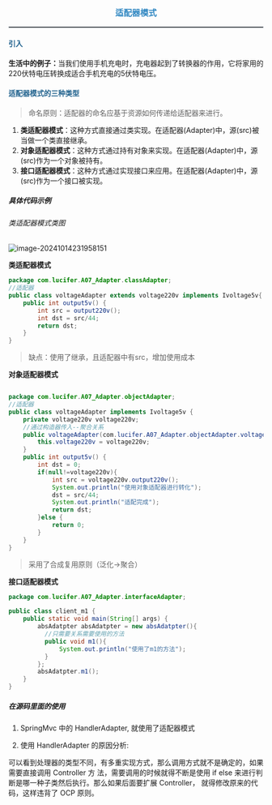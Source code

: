 <h3 style="color: #2E86C1; text-align: center;">适配器模式</h3>
<hr style="border: 0.5px solid #ABB2B9;">

<h4 style="color: #1F618D;">引入</h4>
<p><strong>生活中的例子：</strong>当我们使用手机充电时，充电器起到了转换器的作用，它将家用的220伏特电压转换成适合手机充电的5伏特电压。</p>

<h4 style="color: #1F618D;">适配器模式的三种类型</h4>
<blockquote>
  <p>命名原则：适配器的命名应基于资源如何传递给适配器来进行。</p>
</blockquote>

<ol>
  <li><strong>类适配器模式</strong>：这种方式直接通过类实现。在适配器(Adapter)中，源(src)被当做一个类直接继承。</li>
  <li><strong>对象适配器模式</strong>：这种方式通过持有对象来实现。在适配器(Adapter)中，源(src)作为一个对象被持有。</li>
  <li><strong>接口适配器模式</strong>：这种方式通过实现接口来应用。在适配器(Adapter)中，源(src)作为一个接口被实现。</li>
</ol>


##### 具体代码示例
###### 类适配器模式类图
![image-20241014231958151](https://imgtu.oss-cn-beijing.aliyuncs.com/blog_img/image-20241014231958151.png)

**类适配器模式**
```java
package com.lucifer.A07_Adapter.classAdapter;
//适配器
public class voltageAdapter extends voltage220v implements Ivoltage5v{
    public int output5v() {
        int src = output220v();
        int dst = src/44;
        return dst;
    }
}

```

> 缺点：使用了继承，且适配器中有src，增加使用成本


**对象适配器模式**
```java

package com.lucifer.A07_Adapter.objectAdapter;
//适配器
public class voltageAdapter implements Ivoltage5v {
    private voltage220v voltage220v;
    //通过构造器传入--聚合关系
    public voltageAdapter(com.lucifer.A07_Adapter.objectAdapter.voltage220v voltage220v) {
        this.voltage220v = voltage220v;
    }
    public int output5v() {
        int dst = 0;
        if(null!=voltage220v){
            int src = voltage220v.output220v();
            System.out.println("使用对象适配器进行转化");
            dst = src/44;
            System.out.println("适配完成");
            return dst;
        }else {
            return 0;
        }
    }
}
```
> 采用了合成复用原则（泛化->聚合）

**接口适配器模式**
```java
package com.lucifer.A07_Adapter.interfaceAdapter;

public class client_m1 {
    public static void main(String[] args) {
        absAdatpter absAdatpter = new absAdatpter(){
          //只需要关系需要使用的方法
          public void m1(){
              System.out.println("使用了m1的方法");
          }
        };
        absAdatpter.m1();
    }
}
```

##### 在源码里面的使用

1) SpringMvc 中的 HandlerAdapter, 就使用了适配器模式

2) 使用 HandlerAdapter 的原因分析:

可以看到处理器的类型不同，有多重实现方式，那么调用方式就不是确定的，如果需要直接调用 Controller 方
法，需要调用的时候就得不断是使用 if else 来进行判断是哪一种子类然后执行。那么如果后面要扩展 Controller，
就得修改原来的代码，这样违背了 OCP 原则。